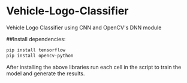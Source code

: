# Vehicle-Logo-Classifier
Vehicle Logo Classifier using CNN and OpenCV's DNN module

##Install dependencies:

```bash
pip install tensorflow
pip install opencv-python
```

After installing the above libraries run each cell in the script to train the model and generate the results.

